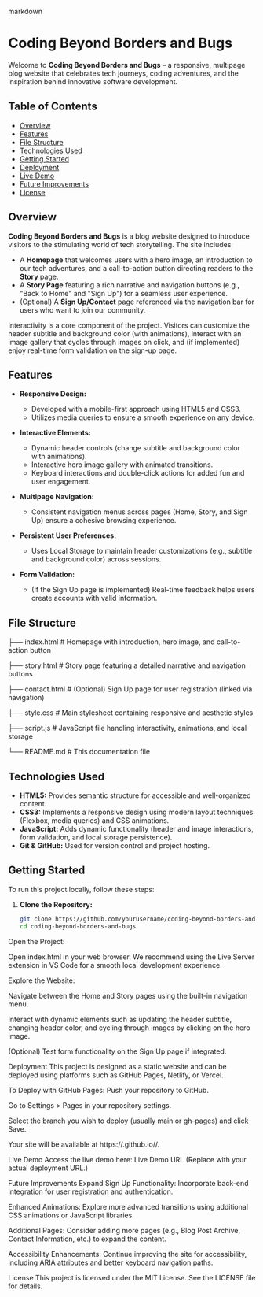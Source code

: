 markdown
# Coding Beyond Borders and Bugs

Welcome to **Coding Beyond Borders and Bugs** – a responsive, multipage blog website that celebrates tech journeys, coding adventures, and the inspiration behind innovative software development.

## Table of Contents

- [Overview](#overview)
- [Features](#features)
- [File Structure](#file-structure)
- [Technologies Used](#technologies-used)
- [Getting Started](#getting-started)
- [Deployment](#deployment)
- [Live Demo](#live-demo)
- [Future Improvements](#future-improvements)
- [License](#license)

## Overview

**Coding Beyond Borders and Bugs** is a blog website designed to introduce visitors to the stimulating world of tech storytelling. The site includes:
- A **Homepage** that welcomes users with a hero image, an introduction to our tech adventures, and a call-to-action button directing readers to the **Story** page.
- A **Story Page** featuring a rich narrative and navigation buttons (e.g., "Back to Home" and "Sign Up") for a seamless user experience.
- (Optional) A **Sign Up/Contact** page referenced via the navigation bar for users who want to join our community.

Interactivity is a core component of the project. Visitors can customize the header subtitle and background color (with animations), interact with an image gallery that cycles through images on click, and (if implemented) enjoy real-time form validation on the sign-up page.

## Features

- **Responsive Design:**  
  - Developed with a mobile-first approach using HTML5 and CSS3.
  - Utilizes media queries to ensure a smooth experience on any device.

- **Interactive Elements:**  
  - Dynamic header controls (change subtitle and background color with animations).
  - Interactive hero image gallery with animated transitions.
  - Keyboard interactions and double-click actions for added fun and user engagement.

- **Multipage Navigation:**  
  - Consistent navigation menus across pages (Home, Story, and Sign Up) ensure a cohesive browsing experience.

- **Persistent User Preferences:**  
  - Uses Local Storage to maintain header customizations (e.g., subtitle and background color) across sessions.

- **Form Validation:**  
  - (If the Sign Up page is implemented) Real-time feedback helps users create accounts with valid information.

## File Structure

├── index.html # Homepage with introduction, hero image, and call-to-action button

├── story.html # Story page featuring a detailed narrative and navigation buttons

├── contact.html # (Optional) Sign Up page for user registration (linked via navigation)

├── style.css # Main stylesheet containing responsive and aesthetic styles

├── script.js # JavaScript file handling interactivity, animations, and local storage

└── README.md # This documentation file


## Technologies Used

- **HTML5:** Provides semantic structure for accessible and well-organized content.
- **CSS3:** Implements a responsive design using modern layout techniques (Flexbox, media queries) and CSS animations.
- **JavaScript:** Adds dynamic functionality (header and image interactions, form validation, and local storage persistence).
- **Git & GitHub:** Used for version control and project hosting.
  
## Getting Started

To run this project locally, follow these steps:

1. **Clone the Repository:**

   ```bash
   git clone https://github.com/yourusername/coding-beyond-borders-and-bugs.git
   cd coding-beyond-borders-and-bugs
Open the Project:

Open index.html in your web browser. We recommend using the Live Server extension in VS Code for a smooth local development experience.

Explore the Website:

Navigate between the Home and Story pages using the built-in navigation menu.

Interact with dynamic elements such as updating the header subtitle, changing header color, and cycling through images by clicking on the hero image.

(Optional) Test form functionality on the Sign Up page if integrated.

Deployment
This project is designed as a static website and can be deployed using platforms such as GitHub Pages, Netlify, or Vercel.

To Deploy with GitHub Pages:
Push your repository to GitHub.

Go to Settings > Pages in your repository settings.

Select the branch you wish to deploy (usually main or gh-pages) and click Save.

Your site will be available at https://<your-username>.github.io/<repository-name>/.

Live Demo
Access the live demo here: Live Demo URL (Replace with your actual deployment URL.)

Future Improvements
Expand Sign Up Functionality: Incorporate back-end integration for user registration and authentication.

Enhanced Animations: Explore more advanced transitions using additional CSS animations or JavaScript libraries.

Additional Pages: Consider adding more pages (e.g., Blog Post Archive, Contact Information, etc.) to expand the content.

Accessibility Enhancements: Continue improving the site for accessibility, including ARIA attributes and better keyboard navigation paths.

License
This project is licensed under the MIT License. See the LICENSE file for details.
